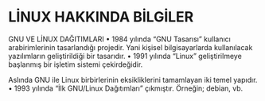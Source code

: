 # LİNUX HAKKINDA BİLGİLER

GNU VE LİNUX DAĞITIMLARI
•	1984 yılında “GNU Tasarısı” kullanıcı arabirimlerinin tasarlandığı projedir. Yani kişisel bilgisayarlarda kullanılacak yazılımların geliştirildiği bir tasarıdır.
•	1991 yılında “Linux” geliştirilmeye başlanmış bir işletim sistemi çekirdeğidir. 

Aslında GNU ile Linux birbirlerinin eksikliklerini tamamlayan iki temel yapıdır.
•	 1993 yılında “İlk GNU/Linux Dağıtımları” çıkmıştır. Örneğin; debian, vb. 

